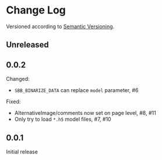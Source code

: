 Change Log
==========
Versioned according to [Semantic Versioning](http://semver.org/).

## Unreleased

## 0.0.2

Changed:

  * `SBB_BINARIZE_DATA` can replace `model` parameter, #6

Fixed:

  * AlternativeImage/comments now set on page level, #8, #11
  * Only try to load `*.h5` model files, #7, #10

## 0.0.1

Initial release

<!-- link-labels -->
[0.0.2]: ../../compare/v0.0.1...v0.0.2
